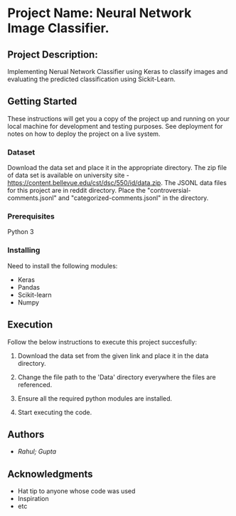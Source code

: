 # Project Name: Neural Network Image Classifier.

## Project Description: 

Implementing Nerual Network Classifier using Keras to classify images and evaluating the predicted classification using Sickit-Learn. 

## Getting Started

These instructions will get you a copy of the project up and running on your local machine for development and testing purposes. See deployment for notes on how to deploy the project on a live system.


### Dataset

Download the data set and place it in the appropriate directory. The zip file of data set is available on university site - https://content.bellevue.edu/cst/dsc/550/id/data.zip.  The JSONL data files for this project are in reddit directory. Place the "controversial-comments.jsonl" and "categorized-comments.jsonl" in the directory.


### Prerequisites

Python 3



### Installing

Need to install the following modules:

* Keras
* Pandas
* Scikit-learn
* Numpy


## Execution

Follow the below instructions to execute this project succesfully:

1) Download the data set from the given link and place it in the data directory.

2) Change the file path to the 'Data' directory everywhere the files are referenced.

3) Ensure all the required python modules are installed.

4) Start executing the code.



## Authors

- *Rahul; Gupta* 


## Acknowledgments

* Hat tip to anyone whose code was used
* Inspiration
* etc

